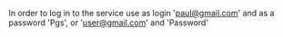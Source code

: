 In order to log in to the service use as login 'paul@gmail.com' and as a password 'Pgs', or 'user@gmail.com' and 'Password'
